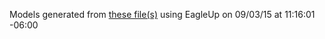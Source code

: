 Models generated from [these file(s)](S:\Eagle_stuffs\Proto_Pedal-master\Proto_Pedal-master\Hardware\Proto_Pedal.brd) using EagleUp on 09/03/15 at 11:16:01 -06:00

